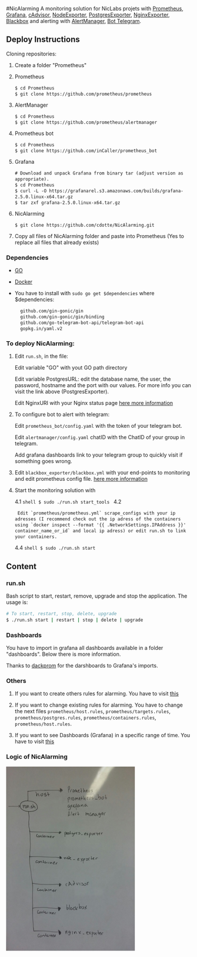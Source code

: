#NicAlarming
 A monitoring solution for NicLabs projets with [Prometheus](https://github.com/prometheus/prometheus), [Grafana](https://github.com/grafana/grafana), [cAdvisor](https://github.com/google/cadvisor), [NodeExporter](https://github.com/prometheus/node_exporter), [PostgresExporter](https://github.com/wrouesnel/postgres_exporter), [NginxExporter](https://github.com/discordianfish/nginx_exporter), [Blackbox](https://github.com/prometheus/blackbox_exporter) and alerting with [AlertManager](https://github.com/prometheus/alertmanager), [Bot Telegram](https://github.com/inCaller/prometheus_bot).

## Deploy Instructions

Cloning repositories:

1. Create a folder "Prometheus"


2. Prometheus

	```shell
	$ cd Prometheus
	$ git clone https://github.com/prometheus/prometheus
	```
3. AlertManager

	```shell
	$ cd Prometheus
	$ git clone https://github.com/prometheus/alertmanager
	```
4. Prometheus bot

	```shell
	$ cd Prometheus
	$ git clone https://github.com/inCaller/prometheus_bot
	```	

5. Grafana
	
	```shell
	# Download and unpack Grafana from binary tar (adjust version as appropriate).
	$ cd Prometheus
	$ curl -L -O https://grafanarel.s3.amazonaws.com/builds/grafana-2.5.0.linux-x64.tar.gz
 	$ tar zxf grafana-2.5.0.linux-x64.tar.gz
 	```

6. NicAlarming

	```shell
	$ git clone https://github.com/cdotte/NicAlarming.git
	```	

7. Copy all files of NicAlarming folder and paste into Prometheus (Yes to replace all files that already exists)


### Dependencies

- [GO](https://golang.org/)

- [Docker](https://www.docker.com/)

- You have to install with `sudo go get $dependencies` where $dependencies:

		github.com/gin-gonic/gin
		github.com/gin-gonic/gin/binding
		github.com/go-telegram-bot-api/telegram-bot-api 
		gopkg.in/yaml.v2

### To deploy NicAlarming:

1. Edit `run.sh`, in the file: 

	Edit variable "GO" with yout GO path directory

	Edit variable PostgresURL: edit the database name, the user, the password, hostname and the port with our values. For more info you can visit the link above (PostgresExporter). 

	Edit NginxURI with your Nginx status page [here more information](https://nginx.org/en/docs/http/ngx_http_stub_status_module.html)



2. To configure bot to alert with telegram:

	Edit `prometheus_bot/config.yaml` with the token of your telegram bot.

	Edit `alertmanager/config.yaml` chatID with the ChatID of your group in telegram.

	Add grafana dashboards link to your telegram group to quickly visit if something goes wrong.

3. Edit `blackbox_exporter/blackbox.yml` with your end-points to monitoring and edit prometheus config file. [here more information](https://github.com/prometheus/blackbox_exporter)

4. Start the monitoring solution with

	4.1
  		```shell
  		$ sudo ./run.sh start_tools
  		```
  	4.2

  		Edit `prometheus/prometheus.yml` scrape_configs with your ip adresses (I recommend check out the ip adress of the containers using `docker inspect --format '{{ .NetworkSettings.IPAddress }}' container_name_or_id` and local ip adress) or edit run.sh to link your containers.

  	4.4 
  		```shell
  		$ sudo ./run.sh start
  		```


## Content

### run.sh
Bash script to  start, restart, remove, upgrade and stop the application. The usage is:

```bash
# To start, restart, stop, delete, upgrade
$ ./run.sh start | restart | stop | delete | upgrade

```

### Dashboards

You have to import in grafana all dashboards available in a folder "dashboards". Below there is more information.

Thanks to [dackprom](https://github.com/stefanprodan/dockprom) for the darshboards to Grafana's imports. 

### Others

1. If you want to create others rules for alarming. You have to visit [this](https://prometheus.io/docs/alerting/rules/)

2. If you want to change existing rules for alarming. You have to change the next files `prometheus/host.rules`, `prometheus/targets.rules`, `prometheus/postgres.rules`, `prometheus/containers.rules`, `prometheus/host.rules`. 

3. If you want to see Dashboards (Grafana) in a specific range of time. You have to visit [this](http://docs.grafana.org/reference/timerange/)




### Logic of NicAlarming

<img src="img/logic.jpeg" width="350" height="500">
